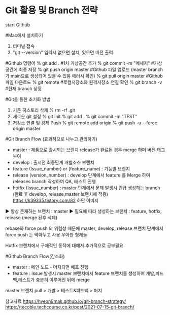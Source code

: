 # Git 활용 및 Branch 전략
start Github

#Mac에서 설치하기

1. 터미널 접속
2. "git --version" 입력시 없으면 설치, 있으면 버전 출력  

#Github 명령어
% git add .                #1차 가상공간 추가
% git commit -m "메세지"     #가상공간에 최종 저장
% git push origin master   #Github 파일 업로드 (master branch 가 main으로 생성되어 있을 수 있음 에러시 확인)
% git pull origin master   #Github 파일 다운로드 
% git remote               #로컬저장소와 원격저장소 연결 확인
% git branch -v            #현재 branch 상황

#Git을 통한 초기화 방법
1. 기존 히스토리 삭제
  % rm -rf .git 
2. 새로운 git 설정
  % git init
  % git add . 
  % git commit -m "TEST"
3. 저장소 연결 및 강제 Push
  % git remote add origin
  % git push -u --force origin master

#Git Branch Flow (효과적으로 나누고 관리하기)
 - master 
  : 제품으로 출시되는 브랜치 release가 완료된 경우 merge 하며 버전 태그 부여
 - develop
  : 출시전 최종단계 개발소스 브랜치
 - feature (Issue_number) or (feature_name)
  : 기능별 브랜치
 - release (version_number)
  : develop 단계에서 feature 를 Merge 하여 releases branch 작성하여 QA, 테스트 진행
 - hotfix (Issue_number)
  : master 단계에서 문제 발생시 긴급 생성하는 branch (완료 후 develop, release,master 브랜치에 적용)
https://k39335.tistory.com/82  하단 이미지 

▶︎ 항상 존재하는 브랜치 : master
▶︎ 필요에 따라 생성하는 브랜치 : feature, hotfix, release (merge 된후 삭제)


rebase와 force push 의 위험성 때문에 master, develop, release 브랜치 단계에서 force push 는 막아두고 사용
우아한 형제들

Hotfix 브랜치에서 구체적인 동작에 대해서 추가적으로 공부필요

#Github Branch Flow(간소화)
 - master
  : 메인 노드 - 머지되면 배포 진행
 - feature
  : issue 발생시 master 브랜치에서 feature 브랜치를 생성하여 개발,피드백,테스트가 충분히 이루어진 뒤에 merge

 master 브랜치 pull > 개발 > 테스트&피드백 > 머지 

참고자료
https://hyeon9mak.github.io/git-branch-strategy/ 
https://tecoble.techcourse.co.kr/post/2021-07-15-git-branch/